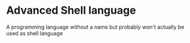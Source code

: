 # Advanced Shell language
A programming language without a name but probably won't actually be used as shell language
